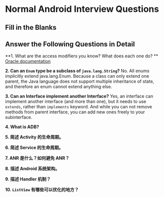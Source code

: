 # Normal Android Interview Questions
## Fill in the Blanks

## Answer the Following Questions in Detail
**1. What are the access modifiers you know? What does each one do? **
[Oracle documentation](https://docs.oracle.com/javase/tutorial/java/javaOO/accesscontrol.html)

**2. Can an `Enum` type be a subclass of `java.lang.String`?**
  No. All enums implicitly extend java.lang.Enum. Because a class can only extend one parent, the Java language does not support multiple inheritance of state, and therefore an enum cannot extend anything else.

**3. Can an Interface implement another Interface?**
  Yes, an interface can implement another interface (and more than one), but it needs to use `extends`, rather than `implements` keyword. And while you can not remove methods from parent interface, you can add new ones freely to your subinterface.

**4. What is ADB?**

**5. 简述 Activity 的生命周期。**

**6. 简述 Service 的生命周期。**

**7. ANR 是什么？如何避免 ANR？**

**8. 描述 Android 系统架构。**

**9. 描述 Handler 机制？**

**10. `ListView` 有哪些可以优化的地方？**
